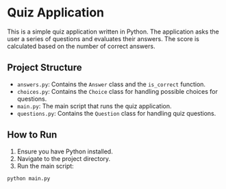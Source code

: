 # Quiz Application

This is a simple quiz application written in Python. The application asks the user a series of questions and evaluates their answers. The score is calculated based on the number of correct answers.

## Project Structure

- `answers.py`: Contains the `Answer` class and the `is_correct` function.
- `choices.py`: Contains the `Choice` class for handling possible choices for questions.
- `main.py`: The main script that runs the quiz application.
- `questions.py`: Contains the `Question` class for handling quiz questions.

## How to Run

1. Ensure you have Python installed.
2. Navigate to the project directory.
3. Run the main script:

```sh
python main.py